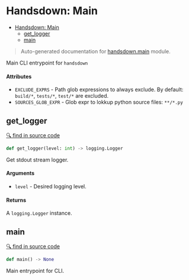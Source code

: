 # Handsdown: Main

- [Handsdown: Main](#handsdown-main)
  - [get_logger](#get_logger)
  - [main](#main)

> Auto-generated documentation for [handsdown.main](../handsdown/main.py) module.

Main CLI entrypoint for `handsdown`

#### Attributes

- `EXCLUDE_EXPRS` - Path glob expressions to always exclude.
  By default: `build/*`, `tests/*`, `test/*` are excluded.
- `SOURCES_GLOB_EXPR` - Glob expr to lokkup python source files: `**/*.py`

## get_logger

[🔍 find in source code](../handsdown/main.py#L22)

```python
def get_logger(level: int) -> logging.Logger
```
Get stdout stream logger.

#### Arguments

- `level` - Desired logging level.

#### Returns

A `logging.Logger` instance.

## main

[🔍 find in source code](../handsdown/main.py#L46)

```python
def main() -> None
```
Main entrypoint for CLI.
